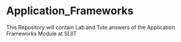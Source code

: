 # Application_Frameworks
This Repository will contain Lab and Tute answers of the Application Frameworks Module at SLIIT
